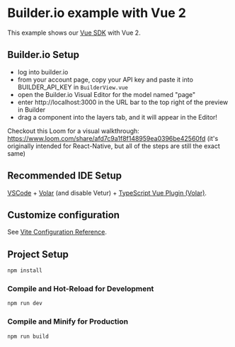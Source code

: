 # Builder.io example with Vue 2

This example shows our [Vue SDK](/packages/sdks/output/vue) with Vue 2.

## Builder.io Setup

- log into builder.io
- from your account page, copy your API key and paste it into BUILDER_API_KEY in `BuilderView.vue`
- open the Builder.io Visual Editor for the model named "page"
- enter http://localhost:3000 in the URL bar to the top right of the preview in Builder
- drag a component into the layers tab, and it will appear in the Editor!

Checkout this Loom for a visual walkthrough: https://www.loom.com/share/afd7c9a1f8f148959ea0396be42560fd (it's originally intended for React-Native, but all of the steps are still the exact same)

## Recommended IDE Setup

[VSCode](https://code.visualstudio.com/) + [Volar](https://marketplace.visualstudio.com/items?itemName=Vue.volar) (and disable Vetur) + [TypeScript Vue Plugin (Volar)](https://marketplace.visualstudio.com/items?itemName=Vue.vscode-typescript-vue-plugin).

## Customize configuration

See [Vite Configuration Reference](https://vitejs.dev/config/).

## Project Setup

```sh
npm install
```

### Compile and Hot-Reload for Development

```sh
npm run dev
```

### Compile and Minify for Production

```sh
npm run build
```
